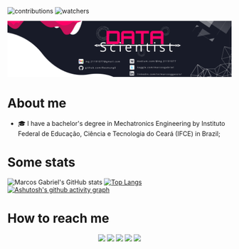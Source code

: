 ![contributions](https://badgen.net/badge/contributions/welcome/ca115a)
![watchers](https://badgen.net/github/watchers/Resmung0/Resmung0?icon=github&color=ca115a)

![banner](https://github.com/Resmung0/Resmung0/blob/main/banner.png)

# About me

* :mortar_board: I have a bachelor's degree in Mechatronics Engineering by Instituto Federal de Educação, Ciência e Tecnologia do Ceará (IFCE) in Brazil;

# Some stats

![Marcos Gabriel's GitHub stats](https://github-readme-stats.vercel.app/api?username=Resmung0&bg_color=181B28&icon_color=f20d63&text_color=ffffff&title_color=f20d63&show_icons=true)
[![Top Langs](https://github-readme-stats.vercel.app/api/top-langs/?username=Resmung0&layout=compact&bg_color=181B28&title_color=f20d63&text_color=ffffff)](https://github.com/anuraghazra/github-readme-stats)
[![Ashutosh's github activity graph](https://github-readme-activity-graph.cyclic.app/graph?username=Resmung0&bg_color=181b28&color=ffffff&line=f20d63&point=ffffff&area=true&hide_border=true)](https://github.com/ashutosh00710/github-readme-activity-graph)

# How to reach me

<div align="center">
<a href="mg.21191077@gmail.com" target="_blank"><img src="https://img.shields.io/badge/Gmail-D14836?style=for-the-badge&logo=gmail&logoColor=white&color=f20d63"></a>
<a href="https://www.linkedin.com/in/marcosggassis/" target="_blank"><img src="https://img.shields.io/badge/LinkedIn-0077B5?style=for-the-badge&logo=linkedin&logoColor=white&color=f20d63"></a>
<a href="https://www.kaggle.com/marcosgabriel" target="_blank"><img src="https://img.shields.io/badge/Kaggle-20BEFF?style=for-the-badge&logo=Kaggle&logoColor=white&color=f20d63"></a>
<a href="https://www.instagram.com/mrcosgabriel_/" target="_blank"><img src="https://img.shields.io/badge/Instagram-E4405F?style=for-the-badge&logo=instagram&logoColor=white&color=f20d63"></a>
<a href="https://medium.com/@mg.21191077" target="_blank"><img src="https://img.shields.io/badge/Medium-12100E?style=for-the-badge&logo=medium&logoColor=white&color=f20d63"></a>
</div>
